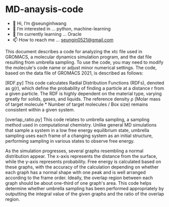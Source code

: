 # MD-anaysis-code
- 👋 Hi, I’m @seunginhwang
- 👀 I’m interested in ... python, machine-learning
- 🌱 I’m currently learning ... Oracle
- 📫 How to reach me ... seungin0521@gmail.com


This document describes a code for analyzing the xtc file used in GROMACS, a molecular dynamics simulation program, and the dat file resulting from umbrella sampling.
To use the code, you may need to modify the molecule's code name or adjust minor numerical settings. The code, based on the data file of GROMACS 2021, is described as follows:

[RDF.py]
This code calculates Radial Distribution Functions (RDFs), denoted as g(r), which define the probability of finding a particle at a distance r from a given particle. 
The RDF is highly dependent on the material type, varying greatly for solids, gases, and liquids. 
The reference density ρ (Molar mass of target molecule * Number of target molecules / Box size) remains consistent within a given system.

[overlap_ratio.py]
This code relates to umbrella sampling, a sampling method used in computational chemistry. 
Unlike general MD simulations that sample a system in a low free energy equilibrium state, umbrella sampling uses each frame of a changing system as an initial structure, performing sampling in various states to observe free energy.

As the simulation progresses, several graphs resembling a normal distribution appear. The x-axis represents the distance from the surface, while the y-axis represents probability.
Free energy is calculated based on these graphs, with the accuracy of the calculation depending on whether each graph has a normal shape with one peak and is well arranged according to the frame order. 
Ideally, the overlap region between each graph should be about one-third of one graph's area.
This code helps determine whether umbrella sampling has been performed appropriately by outputting the integral value of the given graphs and the ratio of the overlap region.
